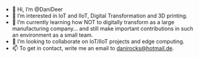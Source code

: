 - 👋 Hi, I’m @DaniDeer
- 👀 I’m interested in IoT and IIoT, Digital Transformation and 3D printing.
- 🌱 I’m currently learning how NOT to digitally transform as a large manufacturing company... and still make important contributions in such an environment as a small team.
- 💞️ I’m looking to collaborate on IoT/IIoT projects and edge computing.
- 📫 To get in contact, write me an email to danirocks@hotmail.de.

<!---
DaniDeer/DaniDeer is a ✨ special ✨ repository because its `README.md` (this file) appears on your GitHub profile.
You can click the Preview link to take a look at your changes.
--->
